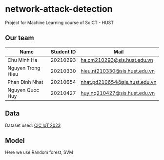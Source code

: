 # network-attack-detection

Project for Machine Learning course of SoICT - HUST

## Our team
| Name              |  Student ID | Mail                           |
|-------------------|-------------|--------------------------------|
| Chu Minh Ha       | 20210293    | ha.cm210293@sis.hust.edu.vn    |
| Nguyen Trong Hieu | 20210330    | hieu.nt210330@sis.hust.edu.vn  |
| Phan Dinh Nhat    | 20210654    | nhat.pd210654@sis.hust.edu.vn  |
| Nguyen Quoc Huy | 20210427    | huy.nq210427@sis.hust.edu.vn |  

## Data

Dataset used: [CIC IoT 2023](https://doi.org/10.20944/preprints202305.0443.v1)

## Model

Here we use Random forest, SVM